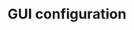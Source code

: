 ---
lang: en
layout: doc
permalink: /doc/gui-configuration/
redirect_to: https://qubes-doc-rst.readthedocs.io/en/latest/user/advanced-topics/gui-configuration.html
ref: 184
title: GUI configuration
---
